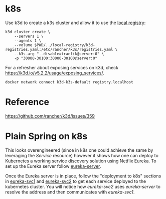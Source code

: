 # k8s
Use k3d to create a k3s cluster and allow it to use the [local registry](../local-registry/README.md):
```
k3d cluster create \
    --servers 1 \
    --agents 1 \
    --volume $PWD/../local-registry/k3d-registries.yaml:/etc/rancher/k3s/registries.yaml \
    --k3s-arg "--disable=traefik@server:0" \
    -p "30000-30100:30000-30100@server:0"
```
For a refresher about exposing services on k3d, check  https://k3d.io/v5.2.2/usage/exposing_services/.
```
docker network connect k3d-k3s-default registry.localhost
```

# Reference
https://github.com/rancher/k3d/issues/359

# Plain Spring on k8s
This looks overengineered (since in k8s one could achieve the same by leveraging the *Service* resource) however it shows how one can deploy to Kubernetes a working service discovery solution using Netflix Eureka. To set up the Eureka server follow [eureka-server](./eureka-server/README.md).

Once the Eureka server is in place, follow the "deployment to k8s" sections in [eureka-svc1](./eureka-svc1/README.md) and [eureka-svc2](./eureka-svc2/README.md) to get each service deployed to the kubernetes cluster. You will notice how *eureka-svc2* uses *eureka-server* to resolve the address and then communicates with *eureka-svc1*.
